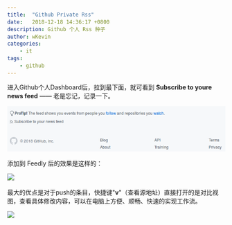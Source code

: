 ```yaml
---
title:  "Github Private Rss"
date:   2018-12-18 14:36:17 +0800
description: Github 个人 Rss 种子
author: wKevin
categories: 
    - it
tags:
    - github
---
```


进入Github个人Dashboard后，拉到最下面，就可看到 **Subscribe to youre news feed** —— 老是忘记，记录一下。

![](/images/posts/2018-12-18-Githu.Private.Rss/screenshot.png)

添加到 Feedly 后的效果是这样的：

![](/images/2018-12-18-Githu.Private.Rss/feedly.png)

最大的优点是对于push的条目，快捷键"**v**"（查看源地址）直接打开的是对比视图，查看具体修改内容，可以在电脑上方便、顺畅、快速的实现工作流。

![](/images/2018-12-18-Githu.Private.Rss/compare.png)